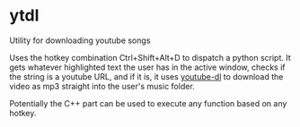 # ytdl
Utility for downloading youtube songs


Uses the hotkey combination Ctrl+Shift+Alt+D to dispatch a python script. It gets whatever highlighted text the user has in the active window, checks if the string is a youtube URL, and if it is, it uses [youtube-dl](https://github.com/rg3/youtube-dl/) to download the video as mp3 straight into the user's music folder.

Potentially the C++ part can be used to execute any function based on any hotkey.
